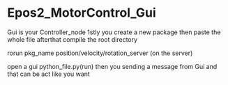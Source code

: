 # Epos2_MotorControl_Gui
Gui is your Controller_node
1stly you create a new package then paste the whole file afterthat compile the root directory

rorun pkg_name position/velocity/rotation_server (on the server)

open a gui python_file.py(run)
then you sending a message from Gui and that can be act like you want
